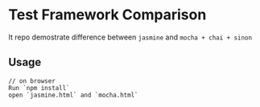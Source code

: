 # Test Framework Comparison
It repo demostrate difference between 
`jasmine` and `mocha + chai + sinon`

## Usage
```
// on browser
Run `npm install`
open `jasmine.html` and `mocha.html`
```
